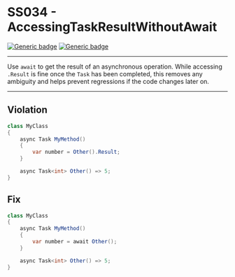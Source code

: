 # SS034 - AccessingTaskResultWithoutAwait

[![Generic badge](https://img.shields.io/badge/Severity-Warning-yellow.svg)](https://shields.io/) [![Generic badge](https://img.shields.io/badge/CodeFix-Yes-green.svg)](https://shields.io/)

---

Use `await` to get the result of an asynchronous operation. While accessing `.Result` is fine once the `Task` has been completed, this removes any ambiguity and helps prevent regressions if the code changes later on.

---

## Violation
```cs
class MyClass
{   
    async Task MyMethod()
    {
        var number = Other().Result;
    }

    async Task<int> Other() => 5;
}
```

## Fix
```cs
class MyClass
{   
    async Task MyMethod()
    {
        var number = await Other();
    }

    async Task<int> Other() => 5;
}
```